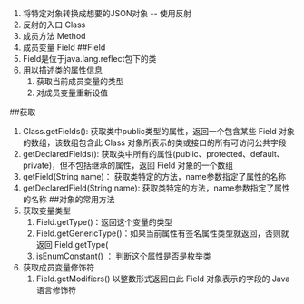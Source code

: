 1. 将特定对象转换成想要的JSON对象 -- 使用反射
2. 反射的入口 Class
3. 成员方法   Method
4. 成员变量   Field
##Field
1. Field是位于java.lang.reflect包下的类
2. 用以描述类的属性信息
	1. 获取当前成员变量的类型
	2. 对成员变量重新设值

##获取
1. Class.getFields(): 获取类中public类型的属性，返回一个包含某些 Field 对象的数组，该数组包含此 Class 对象所表示的类或接口的所有可访问公共字段
2. getDeclaredFields(): 获取类中所有的属性(public、protected、default、private)，但不包括继承的属性，返回 Field 对象的一个数组
3. getField(String name)： 获取类特定的方法，name参数指定了属性的名称
4. getDeclaredField(String name): 获取类特定的方法，name参数指定了属性的名称
##对象的常用方法
1. 获取变量类型
	1. Field.getType()：返回这个变量的类型
	2. Field.getGenericType()：如果当前属性有签名属性类型就返回，否则就返回 Field.getType(
	3. isEnumConstant() ： 判断这个属性是否是枚举类
2. 获取成员变量修饰符
	1. Field.getModifiers()  以整数形式返回由此 Field 对象表示的字段的 Java 语言修饰符
